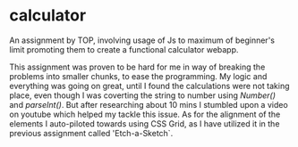 # calculator
An assignment by TOP, involving usage of Js to maximum of beginner's limit promoting them to create a functional calculator webapp.

This assignment was proven to be hard for me in way of breaking the problems into smaller chunks, to ease the programming. My logic and everything was going on great, until I found the calculations were not taking place, even though I was coverting the string to number using *Number()* and *parseInt()*. 
But after researching about 10 mins I stumbled upon a video on youtube which helped my tackle this issue. As for the alignment of the elements I auto-piloted towards using CSS Grid, as I have utilized it in the previous assignment called 'Etch-a-Sketch`.
